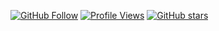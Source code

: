 [![GitHub Follow](https://img.shields.io/github/followers/WaCrex?color=7B16FF&label=GitHub%20Followers&logo=github&logoColor=7B16FF)](https://github.com/WaCrex?tab=followers)
[![Profile Views](https://komarev.com/ghpvc/?username=WaCrex)](https://github.com/WaCrex)
[![GitHub stars](https://img.shields.io/github/stars/WaCrex)](https://github.com/WaCrex)
<!--
**WaCrex/WaCrex** is a ✨ _special_ ✨ repository because its `README.md` (this file) appears on your GitHub profile.

Here are some ideas to get you started:

- 🔭 I’m currently working on ...
- 🌱 I’m currently learning ...
- 👯 I’m looking to collaborate on ...
- 🤔 I’m looking for help with ...
- 💬 Ask me about ...
- 📫 How to reach me: ...
- 😄 Pronouns: ...
- ⚡ Fun fact: ...
-->
